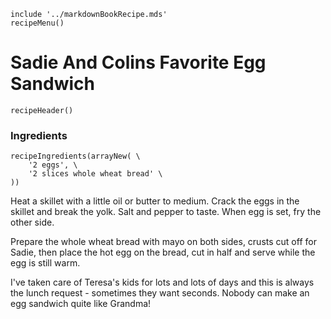 ~~~ markdown-script
include '../markdownBookRecipe.mds'
recipeMenu()
~~~

# Sadie And Colins Favorite Egg Sandwich

~~~ markdown-script
recipeHeader()
~~~

### Ingredients
~~~ markdown-script
recipeIngredients(arrayNew( \
    '2 eggs', \
    '2 slices whole wheat bread' \
))
~~~

Heat a skillet with a little oil or butter to medium. Crack the eggs in the skillet and break the
yolk. Salt and pepper to taste. When egg is set, fry the other side.

Prepare the whole wheat bread with mayo on both sides, crusts cut off for Sadie, then place the hot
egg on the bread, cut in half and serve while the egg is still warm.

I've taken care of Teresa's kids for lots and lots of days and this is always the lunch request \-
sometimes they want seconds. Nobody can make an egg sandwich quite like Grandma!
